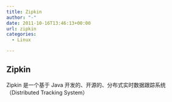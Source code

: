 ```yaml
---
title: Zipkin
author: "-"
date: 2011-10-16T13:46:13+00:00
url: zipkin
categories:
  - Linux

---
```

## Zipkin
Zipkin 是一个基于 Java 开发的、开源的、分布式实时数据跟踪系统（Distributed Tracking System）  
